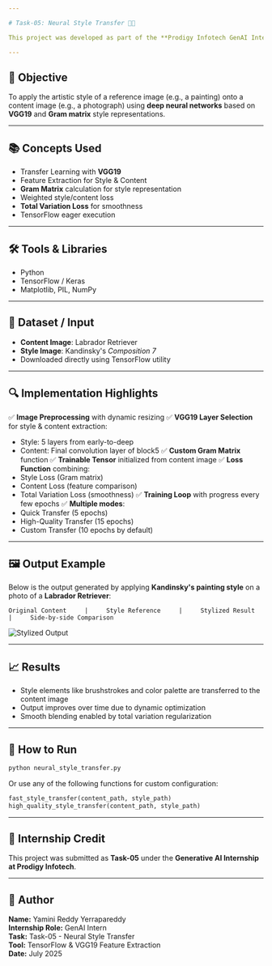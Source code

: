 ```yaml
---

# Task-05: Neural Style Transfer 🎨🧠

This project was developed as part of the **Prodigy Infotech GenAI Internship**, focusing on **Neural Style Transfer** — blending the content of one image with the artistic style of another using a pre-trained deep learning model.

---
```


## 📌 Objective
To apply the artistic style of a reference image (e.g., a painting) onto a content image (e.g., a photograph) using **deep neural networks** based on **VGG19** and **Gram matrix** style representations.

---

## 📚 Concepts Used
- Transfer Learning with **VGG19**
- Feature Extraction for Style & Content
- **Gram Matrix** calculation for style representation
- Weighted style/content loss
- **Total Variation Loss** for smoothness
- TensorFlow eager execution

---

## 🛠️ Tools & Libraries
- Python
- TensorFlow / Keras
- Matplotlib, PIL, NumPy

---

## 📂 Dataset / Input

- **Content Image**: Labrador Retriever
- **Style Image**: Kandinsky's *Composition 7*
- Downloaded directly using TensorFlow utility

---

## 🔍 Implementation Highlights

✅ **Image Preprocessing** with dynamic resizing
✅ **VGG19 Layer Selection** for style & content extraction:
  - Style: 5 layers from early-to-deep
  - Content: Final convolution layer of block5
✅ **Custom Gram Matrix** function
✅ **Trainable Tensor** initialized from content image
✅ **Loss Function** combining:
  - Style Loss (Gram matrix)
  - Content Loss (feature comparison)
  - Total Variation Loss (smoothness)
✅ **Training Loop** with progress every few epochs
✅ **Multiple modes**:
  - Quick Transfer (5 epochs)
  - High-Quality Transfer (15 epochs)
  - Custom Transfer (10 epochs by default)

---

## 🖼️ Output Example

Below is the output generated by applying **Kandinsky's painting style** on a photo of a **Labrador Retriever**:

```
Original Content     |     Style Reference     |     Stylized Result     |     Side-by-side Comparison
```

![Stylized Output](neural_style_result.jpg)

---

## 📈 Results

- Style elements like brushstrokes and color palette are transferred to the content image
- Output improves over time due to dynamic optimization
- Smooth blending enabled by total variation regularization

---

## 🚀 How to Run

```bash
python neural_style_transfer.py
```

Or use any of the following functions for custom configuration:
```python
fast_style_transfer(content_path, style_path)
high_quality_style_transfer(content_path, style_path)
```

---

## 📌 Internship Credit

This project was submitted as **Task-05** under the **Generative AI Internship at Prodigy Infotech**.

---

## 🧠 Author

**Name:** Yamini Reddy Yerrapareddy  
**Internship Role:** GenAI Intern  
**Task:** Task-05 - Neural Style Transfer  
**Tool:** TensorFlow & VGG19 Feature Extraction  
**Date:** July 2025
```

